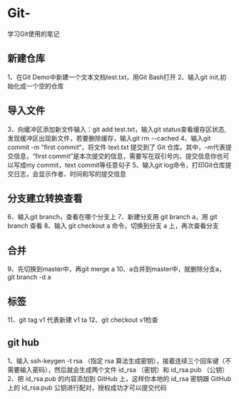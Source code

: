 # Git-
学习Git使用的笔记
## 新建仓库
1、在Git Demo中新建一个文本文档test.txt，用Git Bash打开
2、输入git init,初始化成一个空的仓库
## 导入文件
3、向缓冲区添加新文件输入：git add test.txt，输入git status查看缓存区状态,发现缓冲区出现新文件，若要删除缓存，输入git rm --cached
4、输入git commit -m ”first commit“，将文件 text.txt 提交到了 Git 仓库。其中，-m代表提交信息，“first commit”是本次提交的信息，需要写在双引号内，提交信息你也可以写成my commit，text commit等任意句子
5、输入git log命令，打印Git仓库提交日志，会显示作者、时间和写的提交信息
## 分支建立转换查看
6、输入git branch，查看在哪个分支上
7、新建分支用 git branch a，用 git branch 查看
8、输入 git checkout a 命令，切换到分支 a 上，再次查看分支
## 合并
9、先切换到master中，再git merge a
10、a合并到master中，就删除分支a，git branch -d a
## 标签
11、git tag v1 代表新建 v1 ta
12、git checkout v1检查
## git hub
1、输入 ssh-keygen -t rsa （指定 rsa 算法生成密钥），接着连续三个回车键（不需要输入密码），然后就会生成两个文件 id_rsa （密钥）和 id_rsa.pub （公钥）
2、把 id_rsa.pub 的内容添加到 GitHub 上，这样你本地的 id_rsa 密钥跟 GitHub 上的 id_rsa.pub 公钥进行配对，授权成功才可以提交代码
